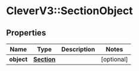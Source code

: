 # CleverV3::SectionObject

## Properties
Name | Type | Description | Notes
------------ | ------------- | ------------- | -------------
**object** | [**Section**](Section.md) |  | [optional] 

